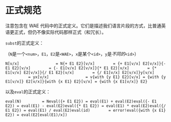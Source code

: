 # 正式规范

注意包含在 WAE 代码中的正式定义。它们是描述我们语言片段的方式，比普通英语更正式，但仍不像实际代码那样正式（和冗长）。

`subst`的正式定义：

（`N`是一个`<num>`，`E1`，`E2`是`<WAE>`，`x`是某个`<id>`，`y`是*不同的*`<id>`）

```
N[v/x]                = N{+ E1 E2}[v/x]        = {+ E1[v/x] E2[v/x]}{- E1 E2}[v/x]        = {- E1[v/x] E2[v/x]}{* E1 E2}[v/x]        = {* E1[v/x] E2[v/x]}{/ E1 E2}[v/x]        = {/ E1[v/x] E2[v/x]}y[v/x]                = yx[v/x]                = v{with {y E1} E2}[v/x] = {with {y E1[v/x]} E2[v/x]}{with {x E1} E2}[v/x] = {with {x E1[v/x]} E2}
```

以及`eval`的正式定义：

```
eval(N)         = Neval({+ E1 E2}) = eval(E1) + eval(E2)eval({- E1 E2}) = eval(E1) - eval(E2)eval({* E1 E2}) = eval(E1) * eval(E2)eval({/ E1 E2}) = eval(E1) / eval(E2)eval(id)        = error!eval({with {x E1} E2}) = eval(E2[eval(E1)/x])
```
